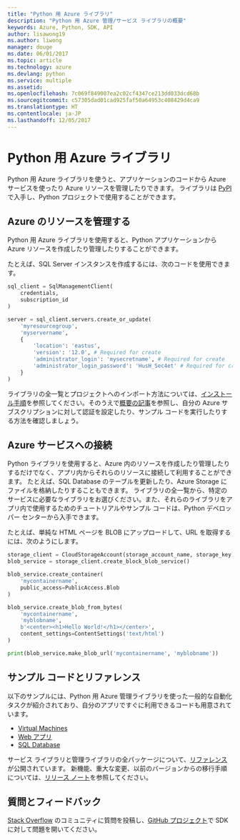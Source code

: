 ```yaml
---
title: "Python 用 Azure ライブラリ"
description: "Python 用 Azure 管理/サービス ライブラリの概要"
keywords: Azure, Python, SDK, API
author: lisawong19
ms.author: liwong
manager: douge
ms.date: 06/01/2017
ms.topic: article
ms.technology: azure
ms.devlang: python
ms.service: multiple
ms.assetid: 
ms.openlocfilehash: 7c069f849007ea2c02cf4347ce213dd033dcd68b
ms.sourcegitcommit: c57305dad01cad925faf50a64953c408429d4ca9
ms.translationtype: HT
ms.contentlocale: ja-JP
ms.lasthandoff: 12/05/2017
---
```

# <a name="azure-libraries-for-python"></a>Python 用 Azure ライブラリ

Python 用 Azure ライブラリを使うと、アプリケーションのコードから Azure サービスを使ったり Azure リソースを管理したりできます。 ライブラリは [PyPI](python-sdk-azure-install.md) で入手し、Python プロジェクトで使用することができます。

## <a name="manage-azure-resources"></a>Azure のリソースを管理する

Python 用 Azure ライブラリを使用すると、Python アプリケーションから Azure リソースを作成したり管理したりすることができます。

たとえば、SQL Server インスタンスを作成するには、次のコードを使用できます。

```python
sql_client = SqlManagementClient(
    credentials,
    subscription_id
)

server = sql_client.servers.create_or_update(
    'myresourcegroup',
    'myservername',
    {
        'location': 'eastus',
        'version': '12.0', # Required for create
        'administrator_login': 'mysecretname', # Required for create
        'administrator_login_password': 'HusH_Sec4et' # Required for create
    }
)
```

ライブラリの全一覧とプロジェクトへのインポート方法については、[インストール手順](python-sdk-azure-install.md)を参照してください。そのうえで[概要の記事](python-sdk-azure-get-started.yml)を参照し、自分の Azure サブスクリプションに対して認証を設定したり、サンプル コードを実行したりする方法を確認しましょう。

## <a name="connect-to-azure-services"></a>Azure サービスへの接続

Python ライブラリを使用すると、Azure 内のリソースを作成したり管理したりするだけでなく、アプリ内からそれらのリソースに接続して利用することができます。 たとえば、SQL Database のテーブルを更新したり、Azure Storage にファイルを格納したりすることもできます。 ライブラリの全一覧から、特定のサービスに必要なライブラリをお選びください。また、それらのライブラリをアプリ内で使用するためのチュートリアルやサンプル コードは、Python デベロッパー センターから入手できます。

たとえば、単純な HTML ページを BLOB にアップロードして、URL を取得するには、次のようにします。

```python
storage_client = CloudStorageAccount(storage_account_name, storage_key)
blob_service = storage_client.create_block_blob_service()

blob_service.create_container(
    'mycontainername',
    public_access=PublicAccess.Blob
)

blob_service.create_blob_from_bytes(
    'mycontainername',
    'myblobname',
    b'<center><h1>Hello World!</h1></center>',
    content_settings=ContentSettings('text/html')
)

print(blob_service.make_blob_url('mycontainername', 'myblobname'))
```

## <a name="sample-code-and-reference"></a>サンプル コードとリファレンス
以下のサンプルには、Python 用 Azure 管理ライブラリを使った一般的な自動化タスクが紹介されており、自分のアプリですぐに利用できるコードも用意されています。
- [Virtual Machines](python-sdk-azure-virtual-machine-samples.md)
- [Web アプリ](python-sdk-azure-web-apps-samples.md)
- [SQL Database](python-sdk-azure-sql-database-samples.md)

サービス ライブラリと管理ライブラリの全パッケージについて、[リファレンス](/python/api/overview/azure)が公開されています。 新機能、重大な変更、以前のバージョンからの移行手順については、[リリース ノート](python-sdk-azure-release-notes.md)を参照してください。 

## <a name="get-help-and-give-feedback"></a>質問とフィードバック

[Stack Overflow](http://stackoverflow.com/questions/tagged/azure-sdk-python) のコミュニティに質問を投稿し、[GitHub プロジェクト](https://github.com/Azure/azure-sdk-for-python)で SDK に対して問題を開いてください。

